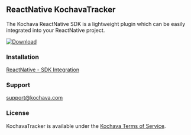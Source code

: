 ## ReactNative KochavaTracker
The Kochava ReactNative SDK is a lightweight plugin which can be easily integrated into your ReactNative project.

[![Download](https://img.shields.io/github/v/release/Kochava/ReactNative-KochavaTracker-Releases?include_prereleases&sort=semver)](https://github.com/Kochava/ReactNative-KochavaTracker-Releases/releases)

### Installation
[ReactNative - SDK Integration](https://support.kochava.com/sdk-integration/reactnative-sdk-integration/)

### Support
support@kochava.com

### License
KochavaTracker is available under the [Kochava Terms of Service](https://www.kochava.com/terms-of-service/).
